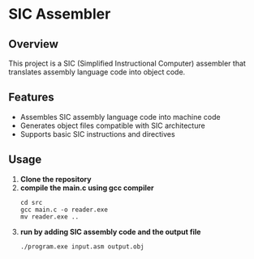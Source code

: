# SIC Assembler

## Overview

This project is a SIC (Simplified Instructional Computer) assembler that translates assembly language code into object code.

## Features

- Assembles SIC assembly language code into machine code
- Generates object files compatible with SIC architecture
- Supports basic SIC instructions and directives


## Usage

1. **Clone the repository**
2. **compile the main.c using gcc compiler**
    ```terminal/bash
    cd src
    gcc main.c -o reader.exe
    mv reader.exe ..

3. **run by adding SIC assembly code and the output file**  
    ```terminal/bash
    ./program.exe input.asm output.obj
